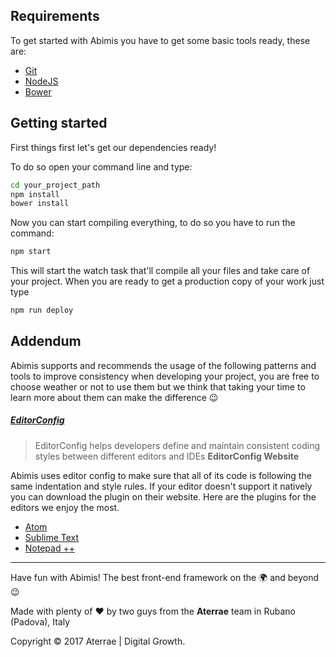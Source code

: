 ## Requirements
To get started with Abimis you have to get some basic tools ready, these are:
- [Git](https://git-scm.com/)
- [NodeJS](https://nodejs.org/en/)
- [Bower](https://bower.io)

## Getting started
First things first let's get our dependencies ready!

To do so open your command line and type:
```bash
cd your_project_path
npm install
bower install
```
Now you can start compiling everything, to do so you have to run the command:
```bash
npm start
```
This will start the watch task that'll compile all your files and take care of your project.
When you are ready to get a production copy of your work just type
```bash
npm run deploy
```

## Addendum
Abimis supports and recommends the usage of the following patterns and tools to improve consistency when developing your project, you are free to choose weather or not to use them but we think that taking your time to learn more about them can make the difference 😉

##### [EditorConfig](http://editorconfig.org)
>EditorConfig helps developers define and maintain consistent coding styles between different editors and IDEs
>**EditorConfig Website**

Abimis uses editor config to make sure that all of its code is following the same indentation and style rules. If your editor doesn't support it natively you can download the plugin on their website. Here are the plugins for the editors we enjoy the most.

- [Atom](https://github.com/sindresorhus/atom-editorconfig#readme)
- [Sublime Text](https://github.com/sindresorhus/editorconfig-sublime#readme)
- [Notepad ++](https://github.com/editorconfig/editorconfig-notepad-plus-plus#readme)

---
Have fun with Abimis! The best front-end framework on the 🌍 and beyond 😉

Made with plenty of ❤️ by two guys from the **Aterrae** team in Rubano (Padova), Italy

Copyright © 2017 Aterrae | Digital Growth.
